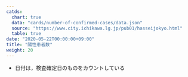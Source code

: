 ```yaml
---
catds:
  chart: true
  data: "cards/number-of-confirmed-cases/data.json"
  source: "https://www.city.ichikawa.lg.jp/pub01/hasseijokyo.html"
  table: true
date: "2020-05-22T00:00:00+09:00"
title: "陽性患者数"
weight: 20
---
```


- 日付は，検査確定日のものをカウントしている
